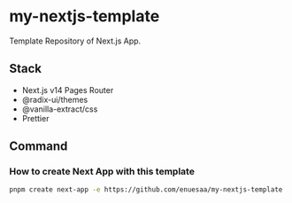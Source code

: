 # my-nextjs-template
Template Repository of Next.js App.

## Stack
- Next.js v14 Pages Router
- @radix-ui/themes
- @vanilla-extract/css
- Prettier

## Command
### How to create Next App with this template
```bash
pnpm create next-app -e https://github.com/enuesaa/my-nextjs-template
```
